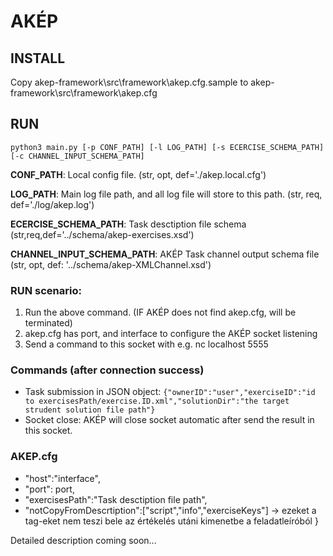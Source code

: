 # AKÉP

## INSTALL
Copy akep-framework\src\framework\akep.cfg.sample to akep-framework\src\framework\akep.cfg

## RUN

```shell
python3 main.py [-p CONF_PATH] [-l LOG_PATH] [-s ECERCISE_SCHEMA_PATH] [-c CHANNEL_INPUT_SCHEMA_PATH]
```

**CONF_PATH**: Local config file. \(str, opt, def='./akep.local.cfg'\)

**LOG_PATH**: Main log file path, and all log file will store to this path. \(str, req, def='./log/akep.log'\)

**ECERCISE_SCHEMA_PATH**: Task desctiption file schema \(str,req,def='../schema/akep-exercises.xsd'\)

**CHANNEL_INPUT_SCHEMA_PATH**: AKÉP Task channel output schema file \(str, opt, def: '../schema/akep-XMLChannel.xsd'\)

### RUN scenario:
1.	Run the above command. (IF AKÉP does not find akep.cfg, will be terminated)
2.	akep.cfg has port, and interface to configure the AKÉP socket listening
3.	Send a command to this socket with e.g.  nc localhost 5555

### Commands (after connection success)
-	Task submission in JSON object:
	`{"ownerID":"user","exerciseID":"id to exercisesPath/exercise.ID.xml","solutionDir":"the target strudent solution file path"}`
-	Socket close: AKÉP will close socket automatic after send the result in this socket.

### AKEP.cfg
- "host":"interface",
- "port": port,
- "exercisesPath":"Task desctiption file path",
- "notCopyFromDescrtiption":["script","info","exerciseKeys"] -> ezeket a tag-eket nem teszi bele az értékelés utáni kimenetbe a feladatleíróból
}

Detailed description coming soon...
